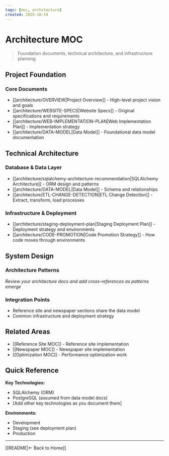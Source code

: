 ```yaml
---
tags: [moc, architecture]
created: 2025-10-19
---
```

# Architecture MOC

> Foundation documents, technical architecture, and infrastructure planning

## Project Foundation

### Core Documents
- [[architecture/OVERVIEW|Project Overview]] - High-level project vision and goals
- [[architecture/WEBSITE-SPECS|Website Specs]] - Original specifications and requirements
- [[architecture/WEB-IMPLEMENTATION-PLAN|Web Implementation Plan]] - Implementation strategy
- [[architecture/DATA-MODEL|Data Model]] - Foundational data model documentation

## Technical Architecture

### Database & Data Layer
- [[architecture/sqlalchemy-architecture-recommendation|SQLAlchemy Architecture]] - ORM design and patterns
- [[architecture/DATA-MODEL|Data Model]] - Schema and relationships
- [[architecture/ETL-CHANGE-DETECTION|ETL Change Detection]] - Extract, transform, load processes

### Infrastructure & Deployment
- [[architecture/staging-deployment-plan|Staging Deployment Plan]] - Deployment strategy and environments
- [[architecture/CODE-PROMOTION|Code Promotion Strategy]] - How code moves through environments

## System Design

### Architecture Patterns
*Review your architecture docs and add cross-references as patterns emerge*

### Integration Points
- Reference site and newspaper sections share the data model
- Common infrastructure and deployment strategy

## Related Areas

- [[Reference Site MOC]] - Reference site implementation
- [[Newspaper MOC]] - Newspaper site implementation
- [[Optimization MOC]] - Performance optimization work

## Quick Reference

**Key Technologies:**
- SQLAlchemy (ORM)
- PostgreSQL (assumed from data model docs)
- [Add other key technologies as you document them]

**Environments:**
- Development
- Staging (see deployment plan)
- Production

---

[[README|← Back to Home]]